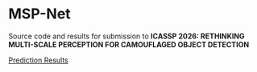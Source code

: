 # MSP-Net
Source code and results for submission to **ICASSP 2026: RETHINKING MULTI-SCALE PERCEPTION FOR CAMOUFLAGED OBJECT DETECTION**

[Prediction Results](https://drive.google.com/drive/folders/1i0OyK_Wy21_ybnY9QKIWUjsG-kvG9-qr?usp=sharing)
